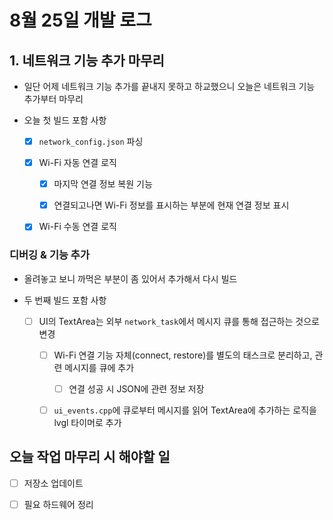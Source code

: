 # 8월 25일 개발 로그

## 1. 네트워크 기능 추가 마무리

- 일단 어제 네트워크 기능 추가를 끝내지 못하고 하교했으니 오늘은 네트워크 기능 추가부터 마무리

- 오늘 첫 빌드 포함 사항

    - [x] `network_config.json` 파싱

    - [x] Wi-Fi 자동 연결 로직

        - [x] 마지막 연결 정보 복원 기능

        - [x] 연결되고나면 Wi-Fi 정보를 표시하는 부분에 현재 연결 정보 표시

    - [x] Wi-Fi 수동 연결 로직


### 디버깅 & 기능 추가

- 올려놓고 보니 까먹은 부분이 좀 있어서 추가해서 다시 빌드

- 두 번째 빌드 포함 사항

    - [ ] UI의 TextArea는 외부 `network_task`에서 메시지 큐를 통해 접근하는 것으로 변경

        - [ ] Wi-Fi 연결 기능 자체(connect, restore)를 별도의 태스크로 분리하고, 관련 메시지를 큐에 추가

            - [ ] 연결 성공 시 JSON에 관련 정보 저장

        - [ ] `ui_events.cpp`에 큐로부터 메시지를 읽어 TextArea에 추가하는 로직을 lvgl 타이머로 추가


## 오늘 작업 마무리 시 해야할 일

- [ ] 저장소 업데이트

- [ ] 필요 하드웨어 정리
